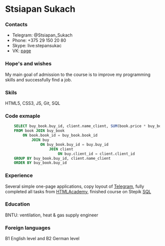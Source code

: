 # Stsiapan Sukach

### Contacts
* Telegram: @Stsiapan_Sukach
* Phone: +375 29 150 20 80
* Skype: live:stepansukac
* VK: [page](https://vk.com/id89240668)

### Hope's and wishes
My main goal of admission to the course is to improve my programming skills and successfully find a job.

### Skils
HTML5, CSS3, JS, Git, SQL

### Code exmaple
```SQL
    SELECT buy_book.buy_id, client.name_client, SUM(book.price * buy_book.amount) AS Стоимость
    FROM book JOIN buy_book
        ON book.book_id = buy_book.book_id
            JOIN buy
                ON buy_book.buy_id = buy.buy_id
                    JOIN client
                        ON buy.client_id = client.client_id
    GROUP BY buy_book.buy_id, client.name_client
    ORDER BY buy_book.buy_id
```

### Experience
Several simple one-page applications, copy loyout of [Telegram](https://github.com/Qry1/Qry1.github.io), fully completed all tasks from [HTMLAcademy](https://htmlacademy.ru/courses), finished course on Stepik [SQL](https://stepik.org/course/63054)

### Education
BNTU: ventilation, heat & gas supply engineer

### Foreign languages
B1 English level and B2 German level

